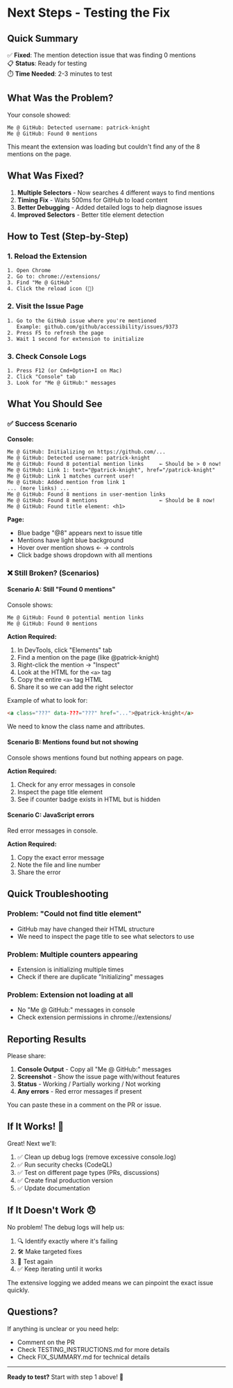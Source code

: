 # Next Steps - Testing the Fix

## Quick Summary

✅ **Fixed**: The mention detection issue that was finding 0 mentions  
📋 **Status**: Ready for testing  
⏱️ **Time Needed**: 2-3 minutes to test

## What Was the Problem?

Your console showed:
```
Me @ GitHub: Detected username: patrick-knight
Me @ GitHub: Found 0 mentions
```

This meant the extension was loading but couldn't find any of the 8 mentions on the page.

## What Was Fixed?

1. **Multiple Selectors** - Now searches 4 different ways to find mentions
2. **Timing Fix** - Waits 500ms for GitHub to load content
3. **Better Debugging** - Added detailed logs to help diagnose issues
4. **Improved Selectors** - Better title element detection

## How to Test (Step-by-Step)

### 1. Reload the Extension
```
1. Open Chrome
2. Go to: chrome://extensions/
3. Find "Me @ GitHub"
4. Click the reload icon (🔄)
```

### 2. Visit the Issue Page
```
1. Go to the GitHub issue where you're mentioned
   Example: github.com/github/accessibility/issues/9373
2. Press F5 to refresh the page
3. Wait 1 second for extension to initialize
```

### 3. Check Console Logs
```
1. Press F12 (or Cmd+Option+I on Mac)
2. Click "Console" tab
3. Look for "Me @ GitHub:" messages
```

## What You Should See

### ✅ Success Scenario

**Console:**
```
Me @ GitHub: Initializing on https://github.com/...
Me @ GitHub: Detected username: patrick-knight
Me @ GitHub: Found 8 potential mention links     ← Should be > 0 now!
Me @ GitHub: Link 1: text="@patrick-knight", href="/patrick-knight"
Me @ GitHub: Link 1 matches current user!
Me @ GitHub: Added mention from link 1
... (more links) ...
Me @ GitHub: Found 8 mentions in user-mention links
Me @ GitHub: Found 8 mentions                    ← Should be 8 now!
Me @ GitHub: Found title element: <h1>
```

**Page:**
- Blue badge "@8" appears next to issue title
- Mentions have light blue background
- Hover over mention shows ← → controls
- Click badge shows dropdown with all mentions

### ❌ Still Broken? (Scenarios)

#### Scenario A: Still "Found 0 mentions"
Console shows:
```
Me @ GitHub: Found 0 potential mention links
Me @ GitHub: Found 0 mentions
```

**Action Required:**
1. In DevTools, click "Elements" tab
2. Find a mention on the page (like @patrick-knight)
3. Right-click the mention → "Inspect"
4. Look at the HTML for the `<a>` tag
5. Copy the entire `<a>` tag HTML
6. Share it so we can add the right selector

Example of what to look for:
```html
<a class="???" data-???="???" href="...">@patrick-knight</a>
```
We need to know the class name and attributes.

#### Scenario B: Mentions found but not showing
Console shows mentions found but nothing appears on page.

**Action Required:**
1. Check for any error messages in console
2. Inspect the page title element
3. See if counter badge exists in HTML but is hidden

#### Scenario C: JavaScript errors
Red error messages in console.

**Action Required:**
1. Copy the exact error message
2. Note the file and line number
3. Share the error

## Quick Troubleshooting

### Problem: "Could not find title element"
- GitHub may have changed their HTML structure
- We need to inspect the page title to see what selectors to use

### Problem: Multiple counters appearing
- Extension is initializing multiple times
- Check if there are duplicate "Initializing" messages

### Problem: Extension not loading at all
- No "Me @ GitHub:" messages in console
- Check extension permissions in chrome://extensions/

## Reporting Results

Please share:

1. **Console Output** - Copy all "Me @ GitHub:" messages
2. **Screenshot** - Show the issue page with/without features
3. **Status** - Working / Partially working / Not working
4. **Any errors** - Red error messages if present

You can paste these in a comment on the PR or issue.

## If It Works! 🎉

Great! Next we'll:
1. ✅ Clean up debug logs (remove excessive console.log)
2. ✅ Run security checks (CodeQL)
3. ✅ Test on different page types (PRs, discussions)
4. ✅ Create final production version
5. ✅ Update documentation

## If It Doesn't Work 😞

No problem! The debug logs will help us:
1. 🔍 Identify exactly where it's failing
2. 🛠️ Make targeted fixes
3. 🔄 Test again
4. ✅ Keep iterating until it works

The extensive logging we added means we can pinpoint the exact issue quickly.

## Questions?

If anything is unclear or you need help:
- Comment on the PR
- Check TESTING_INSTRUCTIONS.md for more details
- Check FIX_SUMMARY.md for technical details

---

**Ready to test?** Start with step 1 above! 🚀
